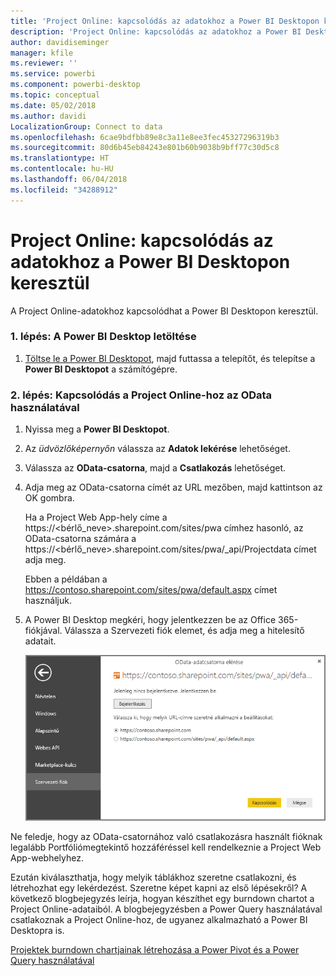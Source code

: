 ```yaml
---
title: 'Project Online: kapcsolódás az adatokhoz a Power BI Desktopon keresztül'
description: 'Project Online: kapcsolódás az adatokhoz a Power BI Desktopon keresztül'
author: davidiseminger
manager: kfile
ms.reviewer: ''
ms.service: powerbi
ms.component: powerbi-desktop
ms.topic: conceptual
ms.date: 05/02/2018
ms.author: davidi
LocalizationGroup: Connect to data
ms.openlocfilehash: 6cae9bdfbb89e8c3a11e8ee3fec45327296319b3
ms.sourcegitcommit: 80d6b45eb84243e801b60b9038b9bff77c30d5c8
ms.translationtype: HT
ms.contentlocale: hu-HU
ms.lasthandoff: 06/04/2018
ms.locfileid: "34288912"
---
```

# <a name="project-online-connect-to-data-through-power-bi-desktop"></a>Project Online: kapcsolódás az adatokhoz a Power BI Desktopon keresztül
A Project Online-adatokhoz kapcsolódhat a Power BI Desktopon keresztül.

### <a name="step-1-download-power-bi-desktop"></a>1. lépés: A Power BI Desktop letöltése
1. [Töltse le a Power BI Desktopot](http://go.microsoft.com/fwlink/?LinkID=521662), majd futtassa a telepítőt, és telepítse a **Power BI Desktopot** a számítógépre.

### <a name="step-2-connect-to-project-online-with-odata"></a>2. lépés: Kapcsolódás a Project Online-hoz az OData használatával
1. Nyissa meg a **Power BI Desktopot**.
2. Az *üdvözlőképernyőn* válassza az **Adatok lekérése** lehetőséget.
3. Válassza az **OData-csatorna**, majd a **Csatlakozás** lehetőséget.
4. Adja meg az OData-csatorna címét az URL mezőben, majd kattintson az OK gombra.
   
   Ha a Project Web App-hely címe a https://\<bérlő_neve\>.sharepoint.com/sites/pwa címhez hasonló, az OData-csatorna számára a https://\<bérlő_neve\>.sharepoint.com/sites/pwa/\_api/Projectdata címet adja meg.
   
   Ebben a példában a https://contoso.sharepoint.com/sites/pwa/default.aspx címet használjuk.
5. A Power BI Desktop megkéri, hogy jelentkezzen be az Office 365-fiókjával. Válassza a Szervezeti fiók elemet, és adja meg a hitelesítő adatait.
   
   ![](media/desktop-project-online-connect-to-data/image.png)

Ne feledje, hogy az OData-csatornához való csatlakozásra használt fióknak legalább Portfóliómegtekintő hozzáféréssel kell rendelkeznie a Project Web App-webhelyhez. 

Ezután kiválaszthatja, hogy melyik táblákhoz szeretne csatlakozni, és létrehozhat egy lekérdezést.  Szeretne képet kapni az első lépésekről?  A következő blogbejegyzés leírja, hogyan készíthet egy burndown chartot a Project Online-adataiból.  A blogbejegyzésben a Power Query használatával csatlakoznak a Project Online-hoz, de ugyanez alkalmazható a Power BI Desktopra is.

[Projektek burndown chartjainak létrehozása a Power Pivot és a Power Query használatával](http://blogs.office.com/2014/03/24/creating-burndown-charts-for-project-using-power-pivot-and-power-query/)

